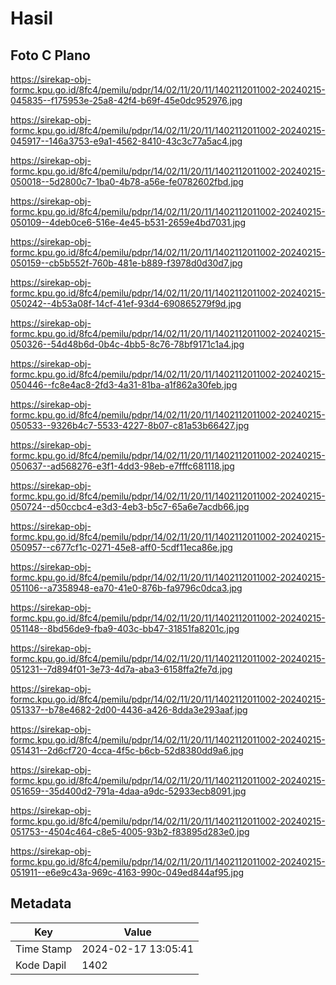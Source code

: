 # Hasil

## Foto C Plano

https://sirekap-obj-formc.kpu.go.id/8fc4/pemilu/pdpr/14/02/11/20/11/1402112011002-20240215-045835--f175953e-25a8-42f4-b69f-45e0dc952976.jpg

https://sirekap-obj-formc.kpu.go.id/8fc4/pemilu/pdpr/14/02/11/20/11/1402112011002-20240215-045917--146a3753-e9a1-4562-8410-43c3c77a5ac4.jpg

https://sirekap-obj-formc.kpu.go.id/8fc4/pemilu/pdpr/14/02/11/20/11/1402112011002-20240215-050018--5d2800c7-1ba0-4b78-a56e-fe0782602fbd.jpg

https://sirekap-obj-formc.kpu.go.id/8fc4/pemilu/pdpr/14/02/11/20/11/1402112011002-20240215-050109--4deb0ce6-516e-4e45-b531-2659e4bd7031.jpg

https://sirekap-obj-formc.kpu.go.id/8fc4/pemilu/pdpr/14/02/11/20/11/1402112011002-20240215-050159--cb5b552f-760b-481e-b889-f3978d0d30d7.jpg

https://sirekap-obj-formc.kpu.go.id/8fc4/pemilu/pdpr/14/02/11/20/11/1402112011002-20240215-050242--4b53a08f-14cf-41ef-93d4-690865279f9d.jpg

https://sirekap-obj-formc.kpu.go.id/8fc4/pemilu/pdpr/14/02/11/20/11/1402112011002-20240215-050326--54d48b6d-0b4c-4bb5-8c76-78bf9171c1a4.jpg

https://sirekap-obj-formc.kpu.go.id/8fc4/pemilu/pdpr/14/02/11/20/11/1402112011002-20240215-050446--fc8e4ac8-2fd3-4a31-81ba-a1f862a30feb.jpg

https://sirekap-obj-formc.kpu.go.id/8fc4/pemilu/pdpr/14/02/11/20/11/1402112011002-20240215-050533--9326b4c7-5533-4227-8b07-c81a53b66427.jpg

https://sirekap-obj-formc.kpu.go.id/8fc4/pemilu/pdpr/14/02/11/20/11/1402112011002-20240215-050637--ad568276-e3f1-4dd3-98eb-e7fffc681118.jpg

https://sirekap-obj-formc.kpu.go.id/8fc4/pemilu/pdpr/14/02/11/20/11/1402112011002-20240215-050724--d50ccbc4-e3d3-4eb3-b5c7-65a6e7acdb66.jpg

https://sirekap-obj-formc.kpu.go.id/8fc4/pemilu/pdpr/14/02/11/20/11/1402112011002-20240215-050957--c677cf1c-0271-45e8-aff0-5cdf11eca86e.jpg

https://sirekap-obj-formc.kpu.go.id/8fc4/pemilu/pdpr/14/02/11/20/11/1402112011002-20240215-051106--a7358948-ea70-41e0-876b-fa9796c0dca3.jpg

https://sirekap-obj-formc.kpu.go.id/8fc4/pemilu/pdpr/14/02/11/20/11/1402112011002-20240215-051148--8bd56de9-fba9-403c-bb47-31851fa8201c.jpg

https://sirekap-obj-formc.kpu.go.id/8fc4/pemilu/pdpr/14/02/11/20/11/1402112011002-20240215-051231--7d894f01-3e73-4d7a-aba3-6158ffa2fe7d.jpg

https://sirekap-obj-formc.kpu.go.id/8fc4/pemilu/pdpr/14/02/11/20/11/1402112011002-20240215-051337--b78e4682-2d00-4436-a426-8dda3e293aaf.jpg

https://sirekap-obj-formc.kpu.go.id/8fc4/pemilu/pdpr/14/02/11/20/11/1402112011002-20240215-051431--2d6cf720-4cca-4f5c-b6cb-52d8380dd9a6.jpg

https://sirekap-obj-formc.kpu.go.id/8fc4/pemilu/pdpr/14/02/11/20/11/1402112011002-20240215-051659--35d400d2-791a-4daa-a9dc-52933ecb8091.jpg

https://sirekap-obj-formc.kpu.go.id/8fc4/pemilu/pdpr/14/02/11/20/11/1402112011002-20240215-051753--4504c464-c8e5-4005-93b2-f83895d283e0.jpg

https://sirekap-obj-formc.kpu.go.id/8fc4/pemilu/pdpr/14/02/11/20/11/1402112011002-20240215-051911--e6e9c43a-969c-4163-990c-049ed844af95.jpg


## Metadata

| Key        | Value               |
| ---------- | ------------------- |
| Time Stamp | 2024-02-17 13:05:41 |
| Kode Dapil | 1402                |




